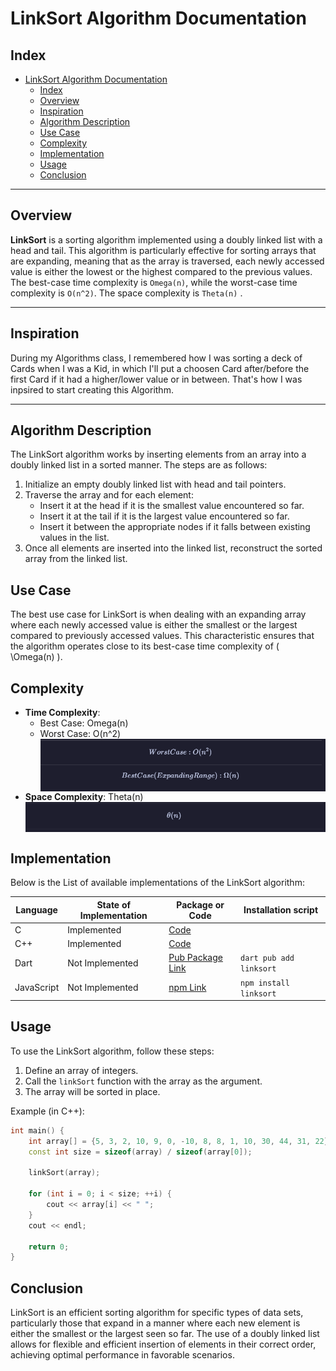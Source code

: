 # LinkSort Algorithm Documentation

## Index

- [LinkSort Algorithm Documentation](#linksort-algorithm-documentation)
  - [Index](#index)
  - [Overview](#overview)
  - [Inspiration](#inspiration)
  - [Algorithm Description](#algorithm-description)
  - [Use Case](#use-case)
  - [Complexity](#complexity)
  - [Implementation](#implementation)
  - [Usage](#usage)
  - [Conclusion](#conclusion)

---

## Overview

**LinkSort** is a sorting algorithm implemented using a doubly linked list with a head and tail. This algorithm is particularly effective for sorting arrays that are expanding, meaning that as the array is traversed, each newly accessed value is either the lowest or the highest compared to the previous values. The best-case time complexity is `Omega(n)`, while the worst-case time complexity is `O(n^2)`. The space complexity is `Theta(n)` .

---

## Inspiration

During my Algorithms class, I remembered how I was sorting a deck of Cards when I was a Kid, in which I'll put a choosen Card after/before the first Card if it had a higher/lower value or in between. That's how I was inpsired to start creating this Algorithm.

---

## Algorithm Description

The LinkSort algorithm works by inserting elements from an array into a doubly linked list in a sorted manner. The steps are as follows:

1. Initialize an empty doubly linked list with head and tail pointers.
2. Traverse the array and for each element:
   - Insert it at the head if it is the smallest value encountered so far.
   - Insert it at the tail if it is the largest value encountered so far.
   - Insert it between the appropriate nodes if it falls between existing values in the list.
3. Once all elements are inserted into the linked list, reconstruct the sorted array from the linked list.

## Use Case

The best use case for LinkSort is when dealing with an expanding array where each newly accessed value is either the smallest or the largest compared to previously accessed values. This characteristic ensures that the algorithm operates close to its best-case time complexity of \( \Omega(n) \).

## Complexity

- **Time Complexity**:
  - Best Case: Omega(n)
  - Worst Case: O(n^2)
    <img align="center" alt="time complexity" src="https://raw.githubusercontent.com/Ahmad-Mtr/linksort/master/assets/time.png">
- **Space Complexity**: Theta(n)
  <img align="center" alt="space complexity" src="https://raw.githubusercontent.com/Ahmad-Mtr/linksort/master/assets/space.png">

## Implementation

Below is the List of available implementations of the LinkSort algorithm:

| Language   | State of Implementation | Package or Code       | Installation script     |
| ---------- | ----------------------- | --------------------- | ----------------------- |
| C          | Implemented             | [Code](#)     |            |
| C++        | Implemented             | [Code](#)     |          |
| Dart       | Not Implemented             | [Pub Package Link](#) | `dart pub add linksort` |
| JavaScript | Not Implemented             | [npm Link](#)         | `npm install linksort`  |

## Usage

To use the LinkSort algorithm, follow these steps:

1. Define an array of integers.
2. Call the `linkSort` function with the array as the argument.
3. The array will be sorted in place.

Example (in C++):

```cpp
int main() {
    int array[] = {5, 3, 2, 10, 9, 0, -10, 8, 8, 1, 10, 30, 44, 31, 22};
    const int size = sizeof(array) / sizeof(array[0]);

    linkSort(array);

    for (int i = 0; i < size; ++i) {
        cout << array[i] << " ";
    }
    cout << endl;

    return 0;
}
```

## Conclusion

LinkSort is an efficient sorting algorithm for specific types of data sets, particularly those that expand in a manner where each new element is either the smallest or the largest seen so far. The use of a doubly linked list allows for flexible and efficient insertion of elements in their correct order, achieving optimal performance in favorable scenarios.
